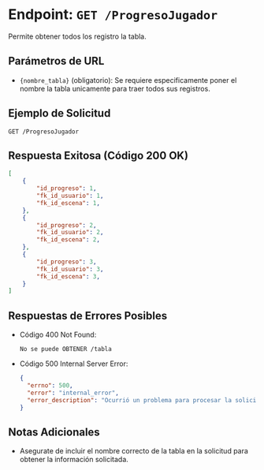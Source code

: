 # Endpoint: `GET /ProgresoJugador`

Permite obtener todos los registro la tabla.


## Parámetros de URL
- `{nombre_tabla}` (obligatorio): Se requiere especificamente poner el nombre la tabla unicamente para traer todos sus registros.


## Ejemplo de Solicitud
```http
GET /ProgresoJugador
```

## Respuesta Exitosa (Código 200 OK)
```json
[
    {
        "id_progreso": 1,
        "fk_id_usuario": 1,
        "fk_id_escena": 1,
    },
    {
        "id_progreso": 2,
        "fk_id_usuario": 2,
        "fk_id_escena": 2,
    },
    {
        "id_progreso": 3,
        "fk_id_usuario": 3,
        "fk_id_escena": 3,
    }
]
```

## Respuestas de Errores Posibles
- Código 400 Not Found:

    ```
    No se puede OBTENER /tabla
    ```

- Código 500 Internal Server Error:
  ```json
  {
    "errno": 500,
    "error": "internal_error",
    "error_description": "Ocurrió un problema para procesar la solicitud"
  }
  ``` 

## Notas Adicionales

- Asegurate de incluir el nombre correcto de la tabla en la solicitud para obtener la información solicitada.